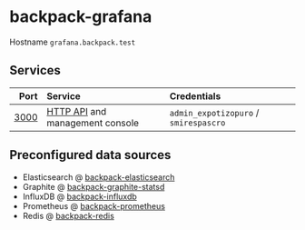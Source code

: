 # backpack-grafana

Hostname `grafana.backpack.test`

## Services

| Port | Service | Credentials
| ---: | :------ | :----------
| [3000](http://grafana.backpack.test:3000) | [HTTP API](https://grafana.com/docs/grafana/latest/http_api/) and management console | `admin_expotizopuro` / `smirespascro`

## Preconfigured data sources

- Elasticsearch @ [backpack-elasticsearch](../elastic/elasticsearch)
- Graphite @ [backpack-graphite-statsd](../graphite-statsd)
- InfluxDB @ [backpack-influxdb](../influxdata/influxdb)
- Prometheus @ [backpack-prometheus](../prometheus/prometheus)
- Redis @ [backpack-redis](../redis)
